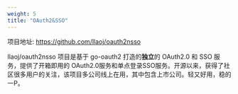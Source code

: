 ```yaml
---
weight: 5
title: "OAuth2&SSO"
---
```


项目地址: https://github.com/llaoj/oauth2nsso

llaoj/oauth2nsso 项目是基于 go-oauth2 打造的**独立**的 OAuth2.0 和 SSO 服务，提供了开箱即用的 OAuth2.0服务和单点登录SSO服务。开源以来，获得了社区很多用户的关注，该项目多公司线上在用，其中包含上市公司。轻又好用，稳的一P。